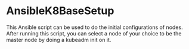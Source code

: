# AnsibleK8BaseSetup
This Ansible script can be used to do the initial configurations of nodes. After running this script, you can select a node of your choice to be the master node by doing a kubeadm init on it.
